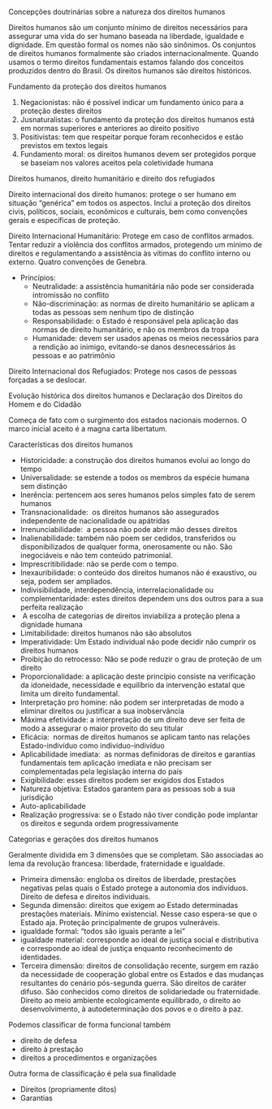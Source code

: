
Concepções doutrinárias sobre a natureza dos direitos humanos

Direitos humanos são um conjunto mínimo de direitos necessários para assegurar uma vida do ser humano baseada na liberdade, igualdade e dignidade. Em questão formal os nomes não são sinônimos. Os conjuntos de direitos humanos formalmente são criados internacionalmente. Quando usamos o termo direitos fundamentais estamos falando dos conceitos produzidos dentro do Brasil. Os direitos humanos são direitos históricos.

Fundamento da proteção dos direitos humanos

1. Negacionistas: não é possível indicar um fundamento único para a proteção destes direitos
2. Jusnaturalistas: o fundamento da proteção dos direitos humanos está em normas superiores e anteriores ao direito positivo
3. Positivistas: tem que respeitar porque foram reconhecidos e estão previstos em textos legais
4. Fundamento moral: os direitos humanos devem ser protegidos porque se baseiam nos valores aceitos pela coletividade humana

Direitos humanos, direito humanitário e direito dos refugiados

Direito internacional dos direito humanos: protege o ser humano em situação “genérica” em todos os aspectos. Inclui a proteção dos direitos civis, políticos, sociais, econômicos e culturais, bem como convenções gerais e específicas de proteção.

Direito Internacional Humanitário: Protege em caso de conflitos armados. Tentar reduzir a violência dos conflitos armados, protegendo um mínimo de direitos e regulamentando a assistência às vítimas do conflito interno ou externo. Quatro convenções de Genebra.

- Princípios:
	- Neutralidade: a assistência humanitária não pode ser considerada intromissão no conflito
	- Não-discriminação: as normas de direito humanitário se aplicam a todas as pessoas sem nenhum tipo de distinção
	- Responsabilidade: o Estado é responsável pela aplicação das normas de direito humanitário, e não os membros da tropa
	- Humanidade: devem ser usados apenas os meios necessários para a rendição ao inimigo, evitando-se danos desnecessários às pessoas e ao patrimônio

  

Direito Internacional dos Refugiados: Protege nos casos de pessoas forçadas a se deslocar.

Evolução histórica dos direitos humanos e Declaração dos Direitos do Homem e do Cidadão

Começa de fato com o surgimento dos estados nacionais modernos. O marco inicial aceito é a magna carta libertatum.

Características dos direitos humanos

- Historicidade: a construção dos direitos humanos evolui ao longo do tempo
- Universalidade: se estende a todos os membros da espécie humana sem distinção
- Inerência: pertencem aos seres humanos pelos simples fato de serem humanos
- Transnacionalidade:  os direitos humanos são assegurados independente de nacionalidade ou apátridas
- Irrenunciabilidade:  a pessoa não pode abrir mão desses direitos
- Inalienabilidade: também não poem ser cedidos, transferidos ou disponibilizados de qualquer forma, onerosamente ou não. São inegociáveis e não tem conteúdo patrimonial.
- Imprescritibilidade: não se perde com o tempo.
- Inexauribilidade: o conteúdo dos direitos humanos não é exaustivo, ou seja, podem ser ampliados.
- Indivisibilidade, interdependência, interrelacionalidade ou complementaridade: estes direitos dependem uns dos outros para a sua perfeita realização
-  A escolha de categorias de direitos inviabiliza a proteção plena a dignidade humana
- Limitabilidade: direitos humanos não são absolutos
- Imperatividade: Um Estado individual não pode decidir não cumprir os direitos humanos
- Proibição do retrocesso: Não se pode reduzir o grau de proteção de um direito
- Proporcionalidade: a aplicação deste princípio consiste na verificação da idoneidade, necessidade e equilíbrio da intervenção estatal que limita um direito fundamental.
- Interpretação pro homine: não podem ser interpretadas de modo a eliminar direitos ou justificar a sua inobservância
- Máxima efetividade: a interpretação de um direito deve ser feita de modo a assegurar o maior proveito do seu titular
- Eficácia:  normas de direitos humanos se aplicam tanto nas relações Estado-indivíduo como indivíduo-indivíduo
- Aplicabilidade imediata:  as normas definidoras de direitos e garantias fundamentais tem aplicação imediata e não precisam ser complementadas pela legislação interna do país
- Exigibilidade: esses direitos podem ser exigidos dos Estados
- Natureza objetiva: Estados garantem para as pessoas sob a sua jurisdição
- Auto-aplicabilidade
- Realização progressiva: se o Estado não tiver condição pode implantar os direitos e segunda ordem progressivamente

Categorias e gerações dos direitos humanos

Geralmente dividida em 3 dimensões que se completam. São associadas ao lema da revolução francesa: liberdade, fraternidade e igualdade.
- Primeira dimensão: engloba os direitos de liberdade, prestações negativas pelas quais o Estado protege a autonomia dos indivíduos. Direito de defesa e direitos individuais.
- Segunda dimensão: direitos que exigem ao Estado determinadas prestações materiais. Mínimo existencial. Nesse caso espera-se que o Estado aja. Proteção principalmente de grupos vulneráveis.
- igualdade formal: “todos são iguais perante a lei”
- igualdade material: corresponde ao ideal de justiça social e distributiva e corresponde ao ideal de justiça enquanto reconhecimento de identidades.
- Terceira dimensão: direitos de consolidação recente, surgem em razão da necessidade de cooperação global entre os Estados e das mudanças resultantes do cenário pós-segunda guerra. São direitos de caráter difuso. São conhecidos como direitos de solidariedade ou fraternidade. Direito ao meio ambiente ecologicamente equilibrado, o direito ao desenvolvimento, à autodeterminação dos povos e o direito à paz.

Podemos classificar de forma funcional também
- direito de defesa
- direito à prestação
- direitos a procedimentos e organizações

  

Outra forma de classificação é pela sua finalidade
- Direitos (propriamente ditos)
- Garantias